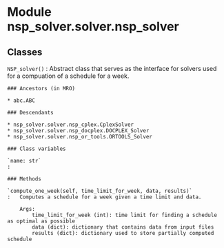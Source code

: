 Module nsp_solver.solver.nsp_solver
===================================

Classes
-------

`NSP_solver()`
:   Abstract class that serves as the interface for solvers used for a compuation of a schedule for a week.

    ### Ancestors (in MRO)

    * abc.ABC

    ### Descendants

    * nsp_solver.solver.nsp_cplex.CplexSolver
    * nsp_solver.solver.nsp_docplex.DOCPLEX_Solver
    * nsp_solver.solver.nsp_or_tools.ORTOOLS_Solver

    ### Class variables

    `name: str`
    :

    ### Methods

    `compute_one_week(self, time_limit_for_week, data, results)`
    :   Computes a schedule for a week given a time limit and data.
        
        Args:
            time_limit_for_week (int): time limit for finding a schedule as optimal as possible
            data (dict): dictionary that contains data from input files
            results (dict): dictionary used to store partially computed schedule